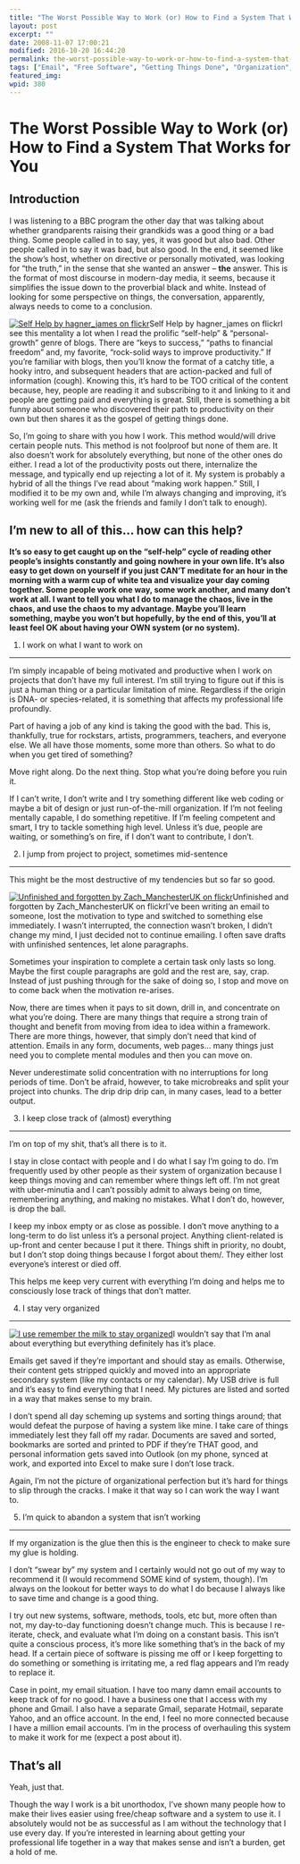 ```yaml
---
title: "The Worst Possible Way to Work (or) How to Find a System That Works for You"
layout: post
excerpt: ""
date: 2008-11-07 17:00:21
modified: 2016-10-20 16:44:20
permalink: the-worst-possible-way-to-work-or-how-to-find-a-system-that-works-for-you/index.html
tags: ["Email", "Free Software", "Getting Things Done", "Organization", "Productivity", "Systems", "To-do Lists", "Work", "Personal Development"]
featured_img: 
wpid: 380
---
```


# The Worst Possible Way to Work (or) How to Find a System That Works for You

Introduction
------------

I was listening to a BBC program the other day that was talking about whether grandparents raising their grandkids was a good thing or a bad thing. Some people called in to say, yes, it was good but also bad. Other people called in to say it was bad, but also good. In the end, it seemed like the show’s host, whether on directive or personally motivated, was looking for “the truth,” in the sense that she wanted an answer – **the** answer. This is the format of most discourse in modern-day media, it seems, because it simplifies the issue down to the proverbial black and white. Instead of looking for some perspective on things, the conversation, apparently, always needs to come to a conclusion.

[![Self Help by hagner_james on flickr](http://farm4.static.flickr.com/3001/2854880466_19c66a3255_m.jpg "Self Help by hagner_james on flickr")](http://flickr.com/photos/hagner_james/2854880466/)Self Help by hagner\_james on flickrI see this mentality a lot when I read the prolific “self-help” &amp; “personal-growth” genre of blogs. There are “keys to success,” “paths to financial freedom” and, my favorite, “rock-solid ways to improve productivity.” If you’re familiar with blogs, then you’ll know the format of a catchy title, a hooky intro, and subsequent headers that are action-packed and full of information (cough). Knowing this, it’s hard to be TOO critical of the content because, hey, people are reading it and subscribing to it and linking to it and people are getting paid and everything is great. Still, there is something a bit funny about someone who discovered their path to productivity on their own but then shares it as the gospel of getting things done.

So, I’m going to share with you how I work. This method would/will drive certain people nuts. This method is not foolproof but none of them are. It also doesn’t work for absolutely everything, but none of the other ones do either. I read a lot of the productivity posts out there, internalize the message, and typically end up rejecting a lot of it. My system is probably a hybrid of all the things I’ve read about “making work happen.” Still, I modified it to be my own and, while I’m always changing and improving, it’s working well for me (ask the friends and family I don’t talk to enough).

I’m new to all of this… how can this help?
------------------------------------------

**It’s so easy to get caught up on the “self-help” cycle of reading other people’s insights constantly and going nowhere in your own life. It’s also easy to get down on yourself if you just CAN’T meditate for an hour in the morning with a warm cup of white tea and visualize your day coming together. Some people work one way, some work another, and many don’t work at all. I want to tell you what I do to manage the chaos, live in the chaos, and use the chaos to my advantage. Maybe you’ll learn something, maybe you won’t but hopefully, by the end of this, you’ll at least feel OK about having your OWN system (or no system).**

1. I work on what I want to work on
-----------------------------------

I’m simply incapable of being motivated and productive when I work on projects that don’t have my full interest. I’m still trying to figure out if this is just a human thing or a particular limitation of mine. Regardless if the origin is DNA- or species-related, it is something that affects my professional life profoundly.

Part of having a job of any kind is taking the good with the bad. This is, thankfully, true for rockstars, artists, programmers, teachers, and everyone else. We all have those moments, some more than others. So what to do when you get tired of something?

Move right along. Do the next thing. Stop what you’re doing before you ruin it.

If I can’t write, I don’t write and I try something different like web coding or maybe a bit of design or just run-of-the-mill organization. If I’m not feeling mentally capable, I do something repetitive. If I’m feeling competent and smart, I try to tackle something high level. Unless it’s due, people are waiting, or something’s on fire, if I don’t want to contribute, I don’t.

2. I jump from project to project, sometimes mid-sentence
---------------------------------------------------------

This might be the most destructive of my tendencies but so far so good.

[![Unfinished and forgotten by Zach_ManchesterUK on flickr](http://farm4.static.flickr.com/3125/2297064924_969c1d40c5_m.jpg "Unfinished and forgotten by Zach_ManchesterUK on flickr")](http://flickr.com/photos/zach_manchester/2297064924/)Unfinished and forgotten by Zach\_ManchesterUK on flickrI’ve been writing an email to someone, lost the motivation to type and switched to something else immediately. I wasn’t interrupted, the connection wasn’t broken, I didn’t change my mind, I just decided not to continue emailing. I often save drafts with unfinished sentences, let alone paragraphs.

Sometimes your inspiration to complete a certain task only lasts so long. Maybe the first couple paragraphs are gold and the rest are, say, crap. Instead of just pushing through for the sake of doing so, I stop and move on to come back when the motivation re-arises.

Now, there are times when it pays to sit down, drill in, and concentrate on what you’re doing. There are many things that require a strong train of thought and benefit from moving from idea to idea within a framework. There are more things, however, that simply don’t need that kind of attention. Emails in any form, documents, web pages… many things just need you to complete mental modules and then you can move on.

Never underestimate solid concentration with no interruptions for long periods of time. Don’t be afraid, however, to take microbreaks and split your project into chunks. The drip drip drip can, in many cases, lead to a better output.

3. I keep close track of (almost) everything
--------------------------------------------

I’m on top of my shit, that’s all there is to it.

I stay in close contact with people and I do what I say I’m going to do. I’m frequently used by other people as their system of organization because I keep things moving and can remember where things left off. I’m not great with uber-minutia and I can’t possibly admit to always being on time, remembering anything, and making no mistakes. What I don’t do, however, is drop the ball.

I keep my inbox empty or as close as possible. I don’t move anything to a long-term to do list unless it’s a personal project. Anything client-related is up-front and center because I put it there. Things shift in priority, no doubt, but I don’t stop doing things because I forgot about them/. They either lost everyone’s interest or died off.

This helps me keep very current with everything I’m doing and helps me to consciously lose track of things that don’t matter.

4. I stay very organized
------------------------

[![](http://static.rememberthemilk.com/img/logo.png "I use remember the milk to stay organized")](http://rememberthemilk.com)I wouldn’t say that I’m anal about everything but everything definitely has it’s place.

Emails get saved if they’re important and should stay as emails. Otherwise, their content gets stripped quickly and moved into an appropriate secondary system (like my contacts or my calendar). My USB drive is full and it’s easy to find everything that I need. My pictures are listed and sorted in a way that makes sense to my brain.

I don’t spend all day scheming up systems and sorting things around; that would defeat the purpose of having a system like mine. I take care of things immediately lest they fall off my radar. Documents are saved and sorted, bookmarks are sorted and printed to PDF if they’re THAT good, and personal information gets saved into Outlook (on my phone, synced at work, and exported into Excel to make sure I don’t lose track.

Again, I’m not the picture of organizational perfection but it’s hard for things to slip through the cracks. I make it that way so I can work the way I want to.

5. I’m quick to abandon a system that isn’t working
---------------------------------------------------

If my organization is the glue then this is the engineer to check to make sure my glue is holding.

I don’t “swear by” my system and I certainly would not go out of my way to recommend it (I would recommend SOME kind of system, though). I’m always on the lookout for better ways to do what I do because I always like to save time and change is a good thing.

I try out new systems, software, methods, tools, etc but, more often than not, my day-to-day functioning doesn’t change much. This is because I re-iterate, check, and evaluate what I’m doing on a constant basis. This isn’t quite a conscious process, it’s more like something that’s in the back of my head. If a certain piece of software is pissing me off or I keep forgetting to do something or something is irritating me, a red flag appears and I’m ready to replace it.

Case in point, my email situation. I have too many damn email accounts to keep track of for no good. I have a business one that I access with my phone and Gmail. I also have a separate Gmail, separate Hotmail, separate Yahoo, and an office account. In the end, I feel no more connected because I have a million email accounts. I’m in the process of overhauling this system to make it work for me (expect a post about it).

That’s all
----------

Yeah, just that.

Though the way I work is a bit unorthodox, I’ve shown many people how to make their lives easier using free/cheap software and a system to use it. I absolutely would not be as successful as I am without the technology that I use every day. If you’re interested in learning about getting your professional life together in a way that makes sense and isn’t a burden, get a hold of me.